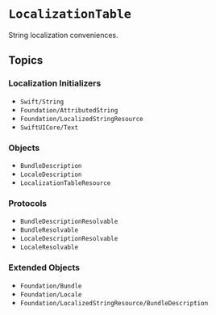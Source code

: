 # ``LocalizationTable``

String localization conveniences.

## Topics

### Localization Initializers

- ``Swift/String``
- ``Foundation/AttributedString``
- ``Foundation/LocalizedStringResource``
- ``SwiftUICore/Text``

### Objects

- ``BundleDescription``
- ``LocaleDescription``
- ``LocalizationTableResource``

### Protocols

- ``BundleDescriptionResolvable``
- ``BundleResolvable``
- ``LocaleDescriptionResolvable``
- ``LocaleResolvable``

### Extended Objects

- ``Foundation/Bundle``
- ``Foundation/Locale``
- ``Foundation/LocalizedStringResource/BundleDescription``
